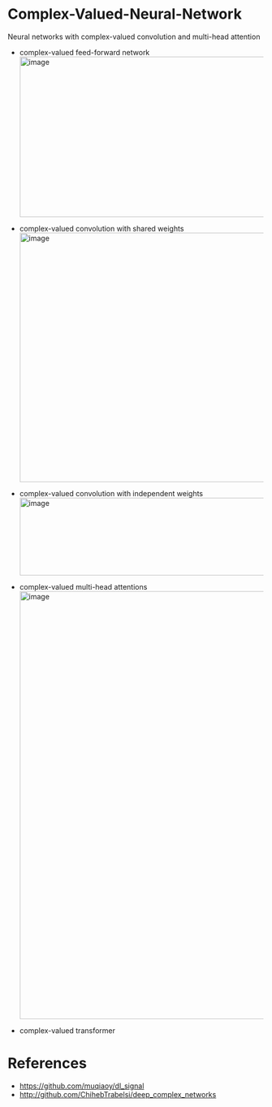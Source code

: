 # Complex-Valued-Neural-Network
Neural networks with complex-valued convolution and multi-head attention

- complex-valued feed-forward network
  <img width="1204" height="316" alt="image" src="https://github.com/user-attachments/assets/bef70233-a9da-41ff-a57b-08c7012d78d8" />

- complex-valued convolution with shared weights
  <img width="1044" height="491" alt="image" src="https://github.com/user-attachments/assets/b40ace21-678b-42b2-b676-f743be2825b9" />

- complex-valued convolution with independent weights
  <img width="624" height="153" alt="image" src="https://github.com/user-attachments/assets/fe7bcc1b-7cc3-4611-a8fd-6c9626138304" />

- complex-valued multi-head attentions
  <img width="1939" height="843" alt="image" src="https://github.com/user-attachments/assets/e956fd21-533e-4791-8426-e5494bba3b05" />

- complex-valued transformer


# References
- https://github.com/muqiaoy/dl_signal
- http://github.com/ChihebTrabelsi/deep_complex_networks
